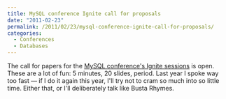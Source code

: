 ```yaml
---
title: MySQL conference Ignite call for proposals
date: "2011-02-23"
permalink: /2011/02/23/mysql-conference-ignite-call-for-proposals/
categories:
  - Conferences
  - Databases
---
```

The call for papers for the [MySQL conference's Ignite sessions][1] is open. These are a lot of fun: 5 minutes, 20 slides, period. Last year I spoke way too fast &#8212; if I do it again this year, I'll try not to cram so much into so little time. Either that, or I'll deliberately talk like Busta Rhymes.

 [1]: https://spreadsheets.google.com/a/tangent.org/viewform?hl=en&#038;ndplr=1&#038;formkey=dFdSRHlnM0pYRnRRTjNOSU1mSG93dlE6MQ#gid=0

